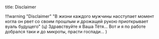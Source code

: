 title: Disclaimer

!!!warning "Disclaimer"
          "В жизни каждого мужчины насступает момент когла он рвет со своим прошлым
          и дрожащей рукою приоткрывает вуаль будущего" (ц) Здравствуйте я Ваша Тётя...
          Вот и я по работе добрался таки и до микроты, прасти госпади... )
